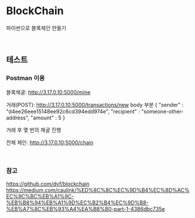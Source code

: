 # BlockChain

파이썬으로 블록체인 만들기

<br>

## 테스트

### Postman 이용

블록채굴: http://3.17.0.10:5000/mine

거래(POST): http://3.17.0.10:5000/transactions/new
body 부분
      {
        "sender" : "d4ee26eee15148ee92c6cd394edd974e",
         "recipient" : "someone-other-address",
         "amount" : 5
      }

거래 후 몇 번의 채굴 진행

전체 체인: http://3.17.0.10:5000/chain

<br>

### 참고
https://github.com/dvf/blockchain
https://medium.com/caulink/%ED%8C%8C%EC%9D%B4%EC%8D%AC%EC%9C%BC%EB%A1%9C-%EB%B8%94%EB%A1%9D%EC%B2%B4%EC%9D%B8-%EB%A7%8C%EB%93%A4%EA%B8%B0-part-1-4386dbc735e
